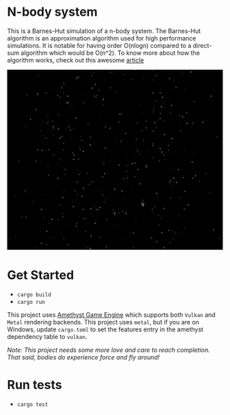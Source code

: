 # N-body system
This is a Barnes-Hut simulation of a n-body system. The Barnes-Hut algorithm is an approximation algorithm used for high performance simulations. It is notable for having order O(nlogn) compared to a direct-sum algorithm which would be O(n^2). 
To know more about how the algorithm works, check out this awesome [article](http://arborjs.org/docs/barnes-hut)

![](images/n-body-system.gif)

# Get Started
- `cargo build`
- `cargo run`

This project uses [Amethyst Game Engine](https://amethyst.rs/) which supports both `Vulkan` and `Metal` rendering backends. This project uses `metal`, but if you are on Windows, update `cargo.toml` to set the features entry in the amethyst dependency table to `vulkan`.

*Note: This project needs some more love and care to reach completion. That said, bodies do experience force and fly around!*

# Run tests
- `cargo test`